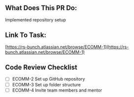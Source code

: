 **What Does This PR Do:**
---
Implemented repository setup

**Link To Task:**
---
[https://rs-bunch.atlassian.net/browse/ECOMM-1](https://rs-bunch.atlassian.net/browse/ECOMM-1)

**Code Review Checklist**
---
  - [ ] ECOMM-2 Set up GitHub repository
  - [ ] ECOMM-3 Set up folder structure
  - [ ] ECOMM-4 Invite team members and mentor